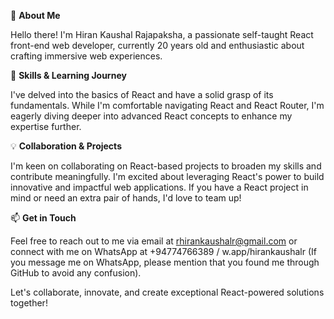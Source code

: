 👋 **About Me**

  Hello there! I'm Hiran Kaushal Rajapaksha, a passionate self-taught React front-end web developer, currently 20 years old and enthusiastic about crafting immersive web experiences.


🚀 **Skills & Learning Journey**

  I've delved into the basics of React and have a solid grasp of its fundamentals. While I'm comfortable navigating React and React Router, I'm eagerly diving deeper into advanced React concepts to enhance my expertise further.


💡 **Collaboration & Projects**

  I'm keen on collaborating on React-based projects to broaden my skills and contribute meaningfully. I'm excited about leveraging React's power to build innovative and impactful web applications. If you have a React project in mind or need an extra pair of hands, I'd love to team up!


📫 **Get in Touch**

  Feel free to reach out to me via email at rhirankaushalr@gmail.com or connect with me on WhatsApp at +94774766389 / w.app/hirankaushalr (If you message me on WhatsApp, please mention that you found me through GitHub to avoid any confusion).

Let's collaborate, innovate, and create exceptional React-powered solutions together!
